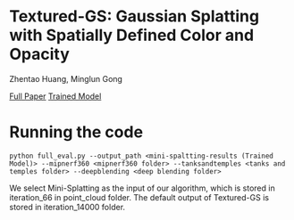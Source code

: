 # Textured-GS: Gaussian Splatting with Spatially Defined Color and Opacity
Zhentao Huang, Minglun Gong

 [Full Paper](https://arxiv.org/abs/2407.09733)
 [Trained Model](https://drive.google.com/file/d/1at3lJv4-R6PjpAKAk-pjyXdO9_RrxPUp/view?usp=sharing)

# Running the code
```shell
python full_eval.py --output_path <mini-spaltting-results (Trained Model)> --mipnerf360 <mipnerf360 folder> --tanksandtemples <tanks and temples folder> --deepblending <deep blending folder>
```
We select Mini-Splatting as the input of our algorithm, which is stored in iteration_66 in point_cloud folder. The default output of Textured-GS is stored in iteration_14000 folder.
